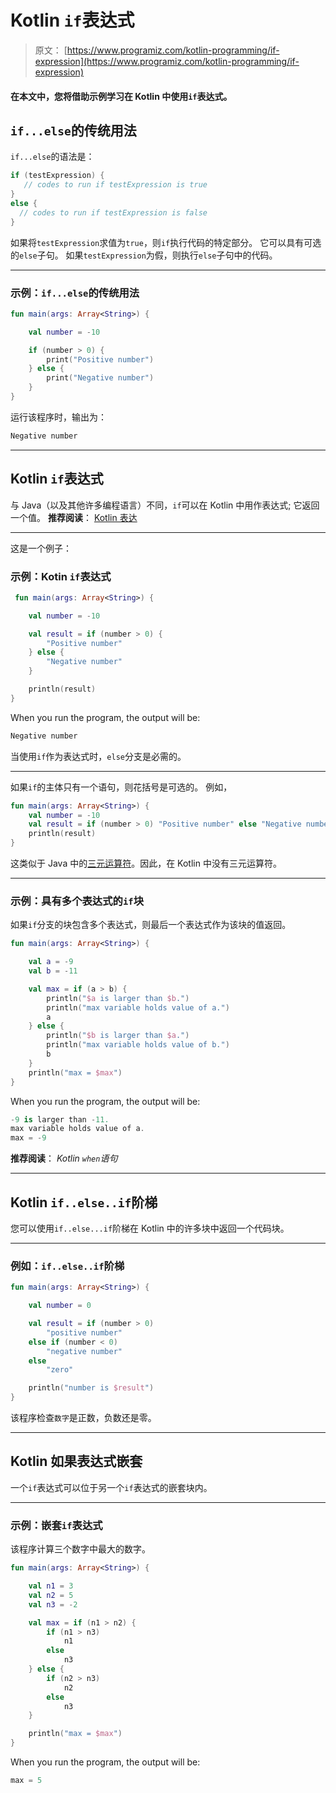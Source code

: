 # Kotlin `if`表达式

> 原文： [https://www.programiz.com/kotlin-programming/if-expression](https://www.programiz.com/kotlin-programming/if-expression)

#### 在本文中，您将借助示例学习在 Kotlin 中使用`if`表达式。

## `if...else`的传统用法

`if...else`的语法是：

```kt
if (testExpression) {
   // codes to run if testExpression is true
}
else {
  // codes to run if testExpression is false
}
```

如果将`testExpression`求值为`true`，则`if`执行代码的特定部分。 它可以具有可选的`else`子句。 如果`testExpression`为假，则执行`else`子句中的代码。

* * *

### 示例：`if...else`的传统用法

```kt
fun main(args: Array<String>) {

    val number = -10

    if (number > 0) {
        print("Positive number")
    } else {
        print("Negative number")
    }
}
```

运行该程序时，输出为：

```kt
Negative number

```

* * *

## Kotlin `if`表达式

与 Java（以及其他许多编程语言）不同，`if`可以在 Kotlin 中用作表达式; 它返回一个值。 **推荐阅读**： [Kotlin 表达](/kotlin-programming/statement-expression#expressions "Kotlin Expression")

* * *

这是一个例子：

### 示例：Kotin `if`表达式

```kt
 fun main(args: Array<String>) {

    val number = -10

    val result = if (number > 0) {
        "Positive number"
    } else {
        "Negative number"
    }

    println(result)
}
```

When you run the program, the output will be:

```kt
Negative number

```

当使用`if`作为表达式时，`else`分支是必需的。

* * *

如果`if`的主体只有一个语句，则花括号是可选的。 例如，

```kt
fun main(args: Array<String>) {
    val number = -10
    val result = if (number > 0) "Positive number" else "Negative number"
    println(result)
}
```

这类似于 Java 中的[三元运算符](/java-programming/ternary-operator "Java ternary operator.")。因此，在 Kotlin 中没有三元运算符。

* * *

### 示例：具有多个表达式的`if`块

如果`if`分支的块包含多个表达式，则最后一个表达式作为该块的值返回。

```kt
fun main(args: Array<String>) {

    val a = -9
    val b = -11

    val max = if (a > b) {
        println("$a is larger than $b.")
        println("max variable holds value of a.")
        a
    } else {
        println("$b is larger than $a.")
        println("max variable holds value of b.")
        b
    }
    println("max = $max")
}

```

When you run the program, the output will be:

```kt
-9 is larger than -11.
max variable holds value of a.
max = -9
```

**推荐阅读**： *Kotlin `when`语句*

* * *

## Kotlin `if..else..if`阶梯

您可以使用`if..else...if`阶梯在 Kotlin 中的许多块中返回一个代码块。

* * *

### 例如：`if..else..if`阶梯

```kt
fun main(args: Array<String>) {

    val number = 0

    val result = if (number > 0)
        "positive number"
    else if (number < 0)
        "negative number"
    else 
        "zero"

    println("number is $result")
}

```

该程序检查`数字`是正数，负数还是零。

* * *

## Kotlin 如果表达式嵌套

一个`if`表达式可以位于另一个`if`表达式的嵌套块内。

* * *

### 示例：嵌套`if`表达式

该程序计算三个数字中最大的数字。

```kt
fun main(args: Array<String>) {

    val n1 = 3
    val n2 = 5
    val n3 = -2

    val max = if (n1 > n2) {
        if (n1 > n3)
            n1
        else
            n3
    } else {
        if (n2 > n3)
            n2
        else
            n3
    }

    println("max = $max")
}
```

When you run the program, the output will be:

```kt
max = 5

```